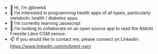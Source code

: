 - 👋 Hi, I’m @brent4
- 👀 I’m interested in programming health apps of all types, particularly metabolic health / diabetes apps.
- 🌱 I’m currently learning Javascript
- 💞️ I’m looking to collaborate on an open source app to read the Abbott Freestle Libre CGM sensor.
- 📫 If you would like to contact me, please connect on Linkedin: https://www.linkedin.com/in/brent-van/

<!---
brent4/brent4 is a ✨ special ✨ repository because its `README.md` (this file) appears on your GitHub profile.
You can click the Preview link to take a look at your changes.
--->
